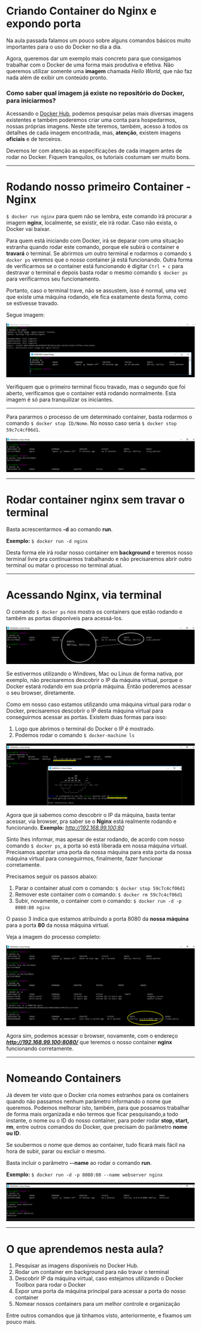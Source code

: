 # Criando Container do Nginx e expondo porta

Na aula passada falamos um pouco sobre alguns comandos básicos muito importantes para o uso do Docker no dia a dia.

Agora, queremos dar um exemplo mais concreto para que consigamos trabalhar com o Docker de uma forma mais produtiva e efetiva. Não queremos utilizar somente uma **imagem** chamada _Hello World_, que não faz nada além de exibir um conteúdo pronto.

### Como saber qual imagem já existe no repositório do Docker, para iniciarmos?

Acessando o [Docker Hub](https://hub.docker.com), podemos pesquisar pelas mais diversas imagens existentes e também poderemos criar uma conta para hospedarmos, nossas próprias imagens. Neste site teremos, também, acesso à todos os detalhes de cada imagem encontrada, mas, **atenção**, existem imagens **oficiais** e de terceiros.

Devemos ler com atenção as especificações de cada imagem antes de rodar no Docker. Fiquem tranquilos, os tutoriais costumam ser muito bons.

***

# Rodando nosso primeiro Container - Nginx

`$ docker run nginx` para quem não se lembra, este comando irá procurar a imagem **nginx**, localmente, se existir, ele irá rodar. Caso não exista, o Docker vai baixar.

Para quem está iniciando com Docker, irá se deparar com uma situação estranha quando rodar este comando, porque ele subirá o container e **travará** o terminal. Se abrirmos um outro terminal e rodarmos o comando `$ docker ps` veremos que o nosso container já está funcionando. 
Outra forma de verificarmos se o container está funcionando é digitar `Ctrl + c` para destravar o terminal e depois basta rodar o mesmo comando `$ docker ps` para verificarmos seu funcionamento.

Portanto, caso o terminal trave, não se assustem, isso é normal, uma vez que existe uma máquina rodando, ele fica exatamente desta forma, como se estivesse travado.

Segue imagem:

![Docker run nginx](./images/docker-run-nginx.png "Docker run nginx")

Verifiquem que o primeiro terminal ficou travado, mas o segundo que foi aberto, verificamos que o container está rodando normalmente. Esta imagem é só para tranquilizar os iniciantes.

***
Para pararmos o processo de um determinado container, basta rodarmos o comando `$ docker stop ID/Nome`. No nosso caso seria `$ docker stop 59c7c4cf06d1`.

![Docker run stop](./images/docker-run-stop.png "Docker run stop")

***

# Rodar container nginx sem travar o terminal

Basta acrescentarmos **-d** ao comando **run**.

**Exemplo:** `$ docker run -d nginx`

Desta forma ele irá rodar nosso container em **background** e teremos nosso terminal livre pra continuarmos trabalhando e não precisaremos abrir outro terminal ou matar o processo no terminal atual.

***

# Acessando Nginx, via terminal

O comando `$ docker ps` nos mostra os containers que estão rodando e também as portas disponíveis para acessá-los.

![Docker posts](./images/docker-ports.png "Docker ports")

Se estivermos utilizando o Windows, Mac ou Linux de forma nativa, por exemplo, não precisaremos descobrir o IP da máquina virtual, porque o Docker estará rodando em sua própria máquina. Então poderemos acessar o seu browser, diretamente.

Como em nosso caso estamos utilizando uma máquina virtual para rodar o Docker, precisaremos descobrir o IP desta máquina virtual para conseguirmos acessar as portas. Existem duas formas para isso:

1. Logo que abrimos o terminal do Docker o IP é mostrado.
2. Podemos rodar o comando `$ docker-machine ls`

![Docker Machine IP](./images/docker-machine-ip.png "Docker Machine IP")

Agora que já sabemos como descobrir o IP da máquina, basta tentar acessar, via browser, pra saber se o **Nginx** está realmente rodando e funcionando. **Exemplo:** _http://192.168.99.100:80_

Sinto lhes informar, mas apesar de estar rodando, de acordo com nosso comando `$ docker ps`, a porta só está liberada em nossa máquina virtual. Precisamos apontar uma porta da nossa máquina para esta porta da nossa máquina virtual para conseguirmos, finalmente, fazer funcionar corretamente.

Precisamos seguir os passos abaixo:

1. Parar o container atual com o comando: `$ docker stop 59c7c4cf06d1`
2. Remover este container com o comando: `$ docker rm 59c7c4cf06d1`
3. Subir, novamente, o container com o comando: `$ docker run -d -p 8080:80 nginx`

O passo 3 indica que estamos atribuindo a porta 8080 da **nossa máquina** para a porta **80** da nossa máquina virtual.

Veja a imagem do processo completo:

![Docker Expondo Porta](./images/docker-expondo-porta.png "Docker Expondo Porta")

Agora sim, podemos acessar o browser, novamente, com o endereço **_http://192.168.99.100:8080/_** que teremos o nosso container **nginx** funcionando corretamente.

***

# Nomeando Containers

Já devem ter visto que o Docker cria nomes estranhos para os containers quando não passamos nenhum parâmetro informando o nome que queremos. Podemos melhorar isto, também, para que possamos trabalhar de forma mais organizada e não termos que ficar pesquisando,a todo instante, o nome ou o ID do nosso container, para poder rodar **stop, start, rm**, entre outros comandos do Docker, que precisam do parâmetro **nome ou ID**.

Se soubermos o nome que demos ao container, tudo ficará mais fácil na hora de subir, parar ou excluir o mesmo.

Basta incluir o parâmetro **--name** ao rodar o comando **run**.

**Exemplo:** `$ docker run -d -p 8080:80 --name webserver nginx`

![Docker nomeando container](./images/docker-name-container.png "Docker nomeando container")

***

# O que aprendemos nesta aula?

1. Pesquisar as imagens disponíveis no Docker Hub.
2. Rodar um container em background para não travar o terminal
3. Descobrir IP da máquina virtual, caso estejamos utilizando o Docker Toolbox para rodar o Docker
4. Expor uma porta da máquina principal para acessar a porta do nosso container
5. Nomear nossos containers para um melhor controle e organização

Entre outros comandos que já tínhamos visto, anteriormente, e fixamos um pouco mais.